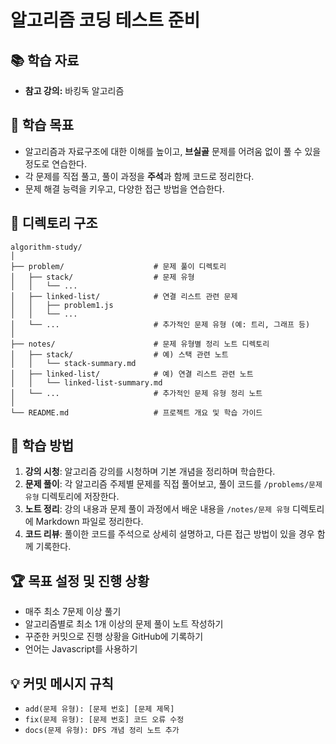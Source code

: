# 알고리즘 코딩 테스트 준비
## 📚 학습 자료
- **참고 강의:** 바킹독 알고리즘

## 🎯 학습 목표
- 알고리즘과 자료구조에 대한 이해를 높이고, **브실골** 문제를 어려움 없이 풀 수 있을 정도로 연습한다.
- 각 문제를 직접 풀고, 풀이 과정을 **주석**과 함께 코드로 정리한다.
- 문제 해결 능력을 키우고, 다양한 접근 방법을 연습한다.

## 📝 디렉토리 구조

```
algorithm-study/
│
├── problem/                    # 문제 풀이 디렉토리
│   ├── stack/                  # 문제 유형
│   │   └── ...
│   ├── linked-list/            # 연결 리스트 관련 문제
│   │   ├── problem1.js
│   │   └── ...
│   └── ...                     # 추가적인 문제 유형 (예: 트리, 그래프 등)
│
├── notes/                      # 문제 유형별 정리 노트 디렉토리
│   ├── stack/                  # 예) 스택 관련 노트
│   │   └── stack-summary.md
│   ├── linked-list/            # 예) 연결 리스트 관련 노트
│   │   └── linked-list-summary.md
│   └── ...                     # 추가적인 문제 유형 정리 노트
│
└── README.md                   # 프로젝트 개요 및 학습 가이드
```

## 🚀 학습 방법
1. **강의 시청**: 알고리즘 강의를 시청하며 기본 개념을 정리하며 학습한다.
2. **문제 풀이**: 각 알고리즘 주제별 문제를 직접 풀어보고, 풀이 코드를 `/problems/문제 유형` 디렉토리에 저장한다.
3. **노트 정리**: 강의 내용과 문제 풀이 과정에서 배운 내용을 `/notes/문제 유형` 디렉토리에 Markdown 파일로 정리한다.
4. **코드 리뷰**: 풀이한 코드를 주석으로 상세히 설명하고, 다른 접근 방법이 있을 경우 함께 기록한다.

## 🏆 목표 설정 및 진행 상황
- 매주 최소 7문제 이상 풀기
- 알고리즘별로 최소 1개 이상의 문제 풀이 노트 작성하기
- 꾸준한 커밋으로 진행 상황을 GitHub에 기록하기
- 언어는 Javascript를 사용하기

## 💡 커밋 메시지 규칙
- `add(문제 유형): [문제 번호] [문제 제목]`
- `fix(문제 유형): [문제 번호] 코드 오류 수정`
- `docs(문제 유형): DFS 개념 정리 노트 추가`
